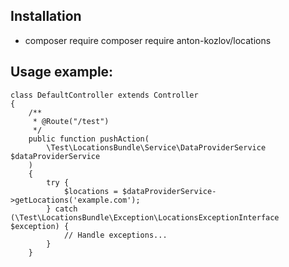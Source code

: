 
Installation
------------
* composer require  composer require anton-kozlov/locations

Usage example:
----------
    class DefaultController extends Controller
    {
        /**
         * @Route("/test")
         */
        public function pushAction(
            \Test\LocationsBundle\Service\DataProviderService $dataProviderService
        )
        {
            try {
                $locations = $dataProviderService->getLocations('example.com');
            } catch (\Test\LocationsBundle\Exception\LocationsExceptionInterface $exception) {
                // Handle exceptions...
            }
        }
        